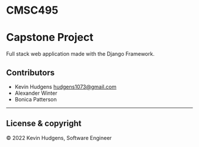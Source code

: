 # CMSC495

# Capstone Project


Full stack web application made with the Django Framework.


## Contributors

- Kevin Hudgens <hudgens1073@gmail.com>
- Alexander Winter 
- Bonica Patterson

---
## License & copyright

© 2022 Kevin Hudgens, Software Engineer
